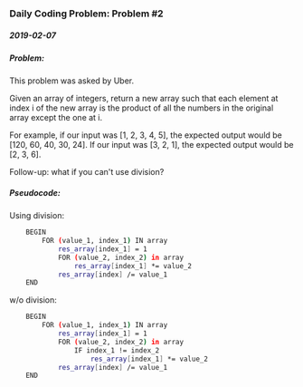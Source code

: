 ### Daily Coding Problem: Problem #2
##### 2019-02-07
##### Problem:
This problem was asked by Uber.

Given an array of integers, return a new array such that each element at index i of the new array is the product of all the numbers in the original array except the one at i.

For example, if our input was [1, 2, 3, 4, 5], the expected output would be [120, 60, 40, 30, 24]. If our input was [3, 2, 1], the expected output would be [2, 3, 6].

Follow-up: what if you can't use division?


##### Pseudocode:
Using division:
```bash
    BEGIN
        FOR (value_1, index_1) IN array
            res_array[index_1] = 1            
            FOR (value_2, index_2) in array
                res_array[index_1] *= value_2            
            res_array[index] /= value_1
    END
```
w/o division:
```bash
    BEGIN
        FOR (value_1, index_1) IN array
            res_array[index_1] = 1
            FOR (value_2, index_2) in array
                IF index_1 != index_2
                    res_array[index_1] *= value_2
            res_array[index] /= value_1
    END
```
